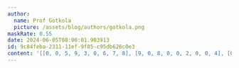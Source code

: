 ```yaml
---
author:
  name: Prof Gotkola
  picture: /assets/blog/authors/gotkola.png
maskRate: 0.55
date: 2024-06-05T08:00:01.903913
id: 9c84feba-2311-11ef-9f85-c95db626c0e3
content: '[[0, 0, 5, 9, 3, 0, 6, 7, 8], [9, 0, 8, 0, 0, 2, 0, 0, 4], [0, 0, 0, 8, 0, 5, 0, 0, 0], [0, 0, 0, 0, 2, 6, 8, 3, 9], [7, 0, 2, 0, 5, 0, 0, 6, 1], [0, 0, 0, 0, 1, 0, 2, 0, 7], [0, 0, 0, 1, 0, 0, 3, 8, 0], [0, 4, 0, 0, 6, 0, 0, 0, 5], [3, 6, 9, 5, 0, 0, 1, 0, 2]]'
---
```

